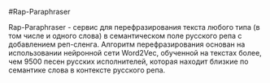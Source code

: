 #Rap-Paraphraser

Rap-Paraphraser - сервис для перефразирования текста любого типа (в том числе и одного слова) в семантическом поле русского репа с добавлением реп-сленга.
Алгоритм перефразирования основан на использовании нейронной сети Word2Vec, обученной на текстах более, чем 9500 песен русских исполнителей, которая находит близкие по семантике слова в контексте русского репа.